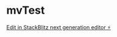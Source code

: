 # mvTest

[Edit in StackBlitz next generation editor ⚡️](https://stackblitz.com/~/github.com/co851002/mvTest)